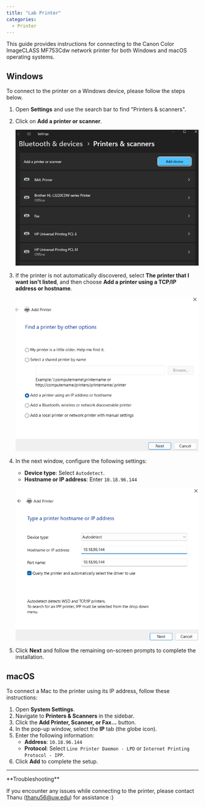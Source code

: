 ```yaml
---
title: "Lab Printer"
categories:
  - Printer
---
```


This guide provides instructions for connecting to the Canon Color ImageCLASS MF753Cdw network printer for both Windows and macOS operating systems.

## Windows

To connect to the printer on a Windows device, please follow the steps below.

1.  Open **Settings** and use the search bar to find "Printers & scanners".

2.  Click on **Add a printer or scanner**.

    ![Windows Settings - Add a printer or scanner](/assets/images/print1.png)

3.  If the printer is not automatically discovered, select **The printer that I want isn't listed**, and then choose **Add a printer using a TCP/IP address or hostname**.

    ![Manually add a printer in Windows](/assets/images/print2.png)

4.  In the next window, configure the following settings:
    *   **Device type**: Select `Autodetect`.
    *   **Hostname or IP address**: Enter `10.18.96.144`

    ![Enter printer IP address](/assets/images/print3.png)

5.  Click **Next** and follow the remaining on-screen prompts to complete the installation.

## macOS

To connect a Mac to the printer using its IP address, follow these instructions:

1.  Open **System Settings**.
2.  Navigate to **Printers & Scanners** in the sidebar.
3.  Click the **Add Printer, Scanner, or Fax...** button.
4.  In the pop-up window, select the **IP** tab (the globe icon).
5.  Enter the following information:
    *   **Address**: `10.18.96.144`
    *   **Protocol**: Select `Line Printer Daemon - LPD` or `Internet Printing Protocol - IPP`.
6.  Click **Add** to complete the setup.

---

<div class="notice--info" markdown="1">
**Troubleshooting**

If you encounter any issues while connecting to the printer, please contact Thanu (thanu56@uw.edu) for assistance :)
</div>